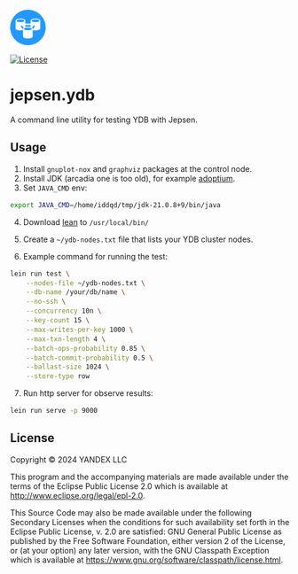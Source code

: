 <img width="64" src="https://raw.githubusercontent.com/ydb-platform/ydb/main/ydb/docs/_assets/logo.svg" /><br/>

[![License](https://img.shields.io/badge/License-EPL%2D%2D2.0-blue.svg)](https://github.com/ydb-platform/jepsen.ydb/blob/main/LICENSE)

# jepsen.ydb

A command line utility for testing YDB with Jepsen.

## Usage

1. Install `gnuplot-nox` and `graphviz` packages at the control node.
2. Install JDK (arcadia one is too old), for example [adoptium](https://adoptium.net/temurin).
3. Set `JAVA_CMD` env:
```bash
export JAVA_CMD=/home/iddqd/tmp/jdk-21.0.8+9/bin/java
```
4. Download [lean](https://raw.githubusercontent.com/technomancy/leiningen/stable/bin/lein) to `/usr/local/bin/`
5. Create a `~/ydb-nodes.txt` file that lists your YDB cluster nodes.

6. Example command for running the test:
```bash
lein run test \
    --nodes-file ~/ydb-nodes.txt \
    --db-name /your/db/name \
    --no-ssh \
    --concurrency 10n \
    --key-count 15 \
    --max-writes-per-key 1000 \
    --max-txn-length 4 \
    --batch-ops-probability 0.85 \
    --batch-commit-probability 0.5 \
    --ballast-size 1024 \
    --store-type row
```
7. Run http server for observe results:
```bash
lein run serve -p 9000
```

## License

Copyright © 2024 YANDEX LLC

This program and the accompanying materials are made available under the
terms of the Eclipse Public License 2.0 which is available at
http://www.eclipse.org/legal/epl-2.0.

This Source Code may also be made available under the following Secondary
Licenses when the conditions for such availability set forth in the Eclipse
Public License, v. 2.0 are satisfied: GNU General Public License as published by
the Free Software Foundation, either version 2 of the License, or (at your
option) any later version, with the GNU Classpath Exception which is available
at https://www.gnu.org/software/classpath/license.html.
